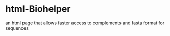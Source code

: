 # html-Biohelper
an html page that allows faster access to complements and fasta format for sequences 
